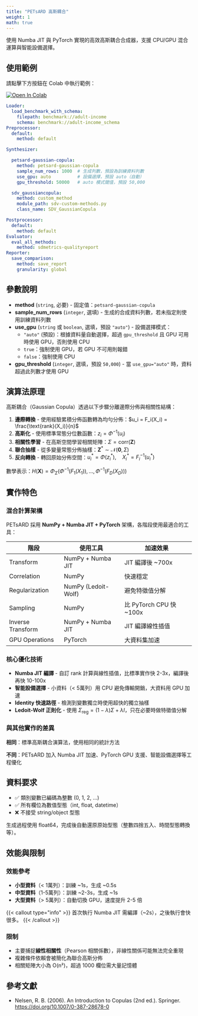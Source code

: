 ```yaml
---
title: "PETsARD 高斯耦合"
weight: 1
math: true
---
```


使用 Numba JIT 與 PyTorch 實現的高效高斯耦合合成器，支援 CPU/GPU 混合運算與智能設備選擇。

## 使用範例

請點擊下方按鈕在 Colab 中執行範例：

[![Open In Colab](https://colab.research.google.com/assets/colab-badge.svg)](https://colab.research.google.com/github/nics-tw/petsard/blob/main/demo/petsard-yaml/synthesizer-yaml/petsard-gaussian-copula.ipynb)

```yaml
Loader:
  load_benchmark_with_schema:
    filepath: benchmark://adult-income
    schema: benchmark://adult-income_schema
Preprocessor:
  default:
    method: default

Synthesizer:

  petsard-gaussian-copula:
    method: petsard-gaussian-copula
    sample_num_rows: 1000  # 生成列數，預設為訓練資料列數
    use_gpu: auto          # 設備選擇，預設 auto（自動）
    gpu_threshold: 50000   # auto 模式閾值，預設 50,000

  sdv_gaussiancopula:
    method: custom_method
    module_path: sdv-custom-methods.py
    class_name: SDV_GaussianCopula

Postprocessor:
  default:
    method: default
Evaluator:
  eval_all_methods:
    method: sdmetrics-qualityreport
Reporter:
  save_comparison:
    method: save_report
    granularity: global
```

## 參數說明

- **method** (`string`, 必要) - 固定值：`petsard-gaussian-copula`
- **sample_num_rows** (`integer`, 選填) - 生成的合成資料列數，若未指定則使用訓練資料列數
- **use_gpu** (`string` 或 `boolean`, 選填，預設 `"auto"`) - 設備選擇模式：
  - `"auto"` (預設)：根據資料量自動選擇，超過 `gpu_threshold` 且 GPU 可用時使用 GPU，否則使用 CPU
  - `true`：強制使用 GPU，若 GPU 不可用則報錯
  - `false`：強制使用 CPU
- **gpu_threshold** (`integer`, 選填，預設 `50,000`) - 當 `use_gpu="auto"` 時，資料超過此列數才使用 GPU

## 演算法原理

高斯耦合（Gaussian Copula）透過以下步驟分離邊際分佈與相關性結構：

1. **邊際轉換** - 使用經驗累積分佈函數轉為均勻分佈：$u_i = F_i(X_i) = \frac{\text{rank}(X_i)}{n}$
2. **高斯化** - 使用標準常態分位數函數：$z_i = \Phi^{-1}(u_i)$
3. **相關性學習** - 在高斯空間學習相關矩陣：$\Sigma = \text{corr}(\mathbf{Z})$
4. **聯合抽樣** - 從多變量常態分佈抽樣：$\mathbf{Z}^* \sim \mathcal{N}(\mathbf{0}, \Sigma)$
5. **反向轉換** - 轉回原始分佈空間：$u_i^* = \Phi(z_i^*), \quad X_i^* = F_i^{-1}(u_i^*)$

數學表示：$H(\mathbf{X}) = \Phi_{\Sigma}\left(\Phi^{-1}(F_1(X_1)), \ldots, \Phi^{-1}(F_D(X_D))\right)$

## 實作特色

### 混合計算架構

PETsARD 採用 **NumPy + Numba JIT + PyTorch** 架構，各階段使用最適合的工具：

| 階段 | 使用工具 | 加速效果 |
|------|---------|---------|
| Transform | NumPy + Numba JIT | JIT 編譯後 ~700x |
| Correlation | NumPy | 快速穩定 |
| Regularization | NumPy (Ledoit-Wolf) | 避免特徵值分解 |
| Sampling | NumPy | 比 PyTorch CPU 快 ~100x |
| Inverse Transform | NumPy + Numba JIT | JIT 編譯線性插值 |
| GPU Operations | PyTorch | 大資料集加速 |

### 核心優化技術

- **Numba JIT 編譯** - 自訂 rank 計算與線性插值，比標準實作快 2-3x，編譯後再快 10-100x
- **智能設備選擇** - 小資料（< 5萬列）用 CPU 避免傳輸開銷，大資料用 GPU 加速
- **Identity 快速路徑** - 檢測到變數獨立時使用超快的獨立抽樣
- **Ledoit-Wolf 正則化** - 使用 $\Sigma_{\text{reg}} = (1 - \lambda)\Sigma + \lambda I$，只在必要時做特徵值分解

### 與其他實作的差異

**相同**：標準高斯耦合演算法，使用相同的統計方法

**不同**：PETsARD 加入 Numba JIT 加速、PyTorch GPU 支援、智能設備選擇等工程優化

## 資料要求

- ✅ 類別變數已編碼為整數 (0, 1, 2, ...)
- ✅ 所有欄位為數值型態（int, float, datetime）
- ❌ 不接受 string/object 型態

生成過程使用 float64，完成後自動還原原始型態（整數四捨五入、時間型態轉換等）。

## 效能與限制

### 效能參考

- **小型資料**（< 1萬列）：訓練 ~1s，生成 ~0.5s
- **中型資料**（1-5萬列）：訓練 ~2-3s，生成 ~1s
- **大型資料**（> 5萬列）：自動切換 GPU，速度提升 2-5 倍

{{< callout type="info" >}}
首次執行 Numba JIT 需編譯（~2s），之後執行會快很多。
{{< /callout >}}

### 限制

- 主要捕捉**線性相關性**（Pearson 相關係數），非線性關係可能無法完全重現
- 複雜條件依賴會被簡化為聯合高斯分佈
- 相關矩陣大小為 O(n²)，超過 1000 欄位需大量記憶體

## 參考文獻

- Nelsen, R. B. (2006). An Introduction to Copulas (2nd ed.). Springer. https://doi.org/10.1007/0-387-28678-0